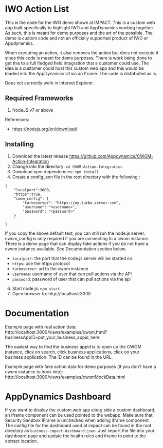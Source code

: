 
# IWO Action List
This is the code for the IWO demo shown at IMPACT.  This is a custom web app built specifically to highlight IWO and AppDynamics working together.  As such, this is meant for demo purposes and the art of the possible. The demo is custom code and not an officially supported product of IWO or Appdynamics. 

When executing an action, it also removes the action but does not execute it since this code is meant for demo purposes.  There is work being done to get this to a full fledged field integration that a customer could use. The idea is a customer could host this custom web app and this would be loaded into the AppDynamics UI via an Iframe. The code is distributed as is.  

Does not currently work in Internet Explorer

## Required Frameworks

1. NodeJS v7 or above

References:

* https://nodejs.org/en/download/


## Installing

1. Download the latest release https://github.com/Appdynamics/CWOM-Action-Integration
1. Change into the directory: `cd CWOM-Action-Integration`
1. Download npm dependencies: `npm install`
1. Create a config.json file in the root directory with the following :

```
{
	"localport":3000,
    "https":true,
	"cwom_config": {
		"turboserver": "https://my.turbo.server.com",
		"username": "<username>",
		"password": "<password>"
	}

}
```

If you copy the above default text, you can still run the node.js server. cwom_config is only required if you are connecting to a cwom instance. There is a demo page that can display fake actions if you do not have a cwom instance available. See Documentation section below.

* `localport`: the port that the node.js server will be started on
* `https`: use the https protocol
* `turboserver`: url to the cwom instance
* `username`: username of user that can pull actions via the API
* `password`: password of user that can pull actions via the api


6. Start node.js: `npm start`
7. Open browser to:
   http://localhost:3000



# Documentation
Example page with real action data: http://localhost:3000/views/examples/cwom.html?businessAppID=put_your_business_appid_here

The easiest way to find the business appid is to open up the CWOM instance, click on search, click business applications, click on your business application.  The ID can be found in the URL.  

Example page with fake action data for demo purposes (if you don't have a cwom instance to hook into): http://localhost:3000/views/examples/cwomMockData.html

# AppDynamics Dashboard
If you want to display the custom web app along side a custom dashboard, an iframe component can be used pointed to the webapp.  Make sure that Security Sandbox IFrame is unchecked when adding iframe component. The config file for the dashboard used at impact can be found in the root directory as `business-impact-dashboard.json`.  Just import the file into your dashboard page and update the health rules and iframe to point to the correct location.


